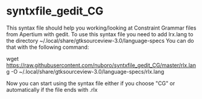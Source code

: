 # syntxfile_gedit_CG
This syntax file should help you working/looking at Constraint Grammar files from Apertium with gedit.
To use this syntax file you need to add lrx.lang to the directory ~/.local/share/gtksourceview-3.0/language-specs 
You can do that with the following command:

wget https://raw.githubusercontent.com/nuboro/syntxfile_gedit_CG/master/rlx.lang -O ~/.local/share/gtksourceview-3.0/language-specs/rlx.lang

Now you can start using the syntax file either if you choose "CG" or automatically if the file ends with .rlx
